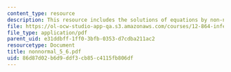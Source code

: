 ```yaml
---
content_type: resource
description: This resource includes the solutions of equations by non-normal systems.
file: https://ol-ocw-studio-app-qa.s3.amazonaws.com/courses/12-864-inference-from-data-and-models-spring-2005/86d87d02b6d9ddf3cb85c4115fb806df_nonnormal_5_6.pdf
file_type: application/pdf
parent_uid: e31ddbff-1ff0-3bfb-0353-d7cdba211ac2
resourcetype: Document
title: nonnormal_5_6.pdf
uid: 86d87d02-b6d9-ddf3-cb85-c4115fb806df
---
```

